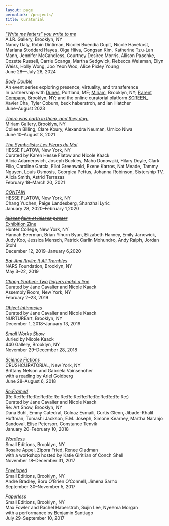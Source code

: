 ```yaml
---
layout: page
permalink: /projects/
title: Curatorial
---
```

<div class="post"><article class="projects">
<p><a href="https://www.airgallery.org/exhibitions/write-me-letters-you-write-to-me" target="_blank"><i>"Write me letters" you write to me</i></a><br>
A.I.R. Gallery, Brooklyn, NY<br>
Nancy Daly, Robin Dintiman, Nicolei Buendia Gupit, Nicole Havekost, Marlana Stoddard Hayes, Olga Hiiva, Gongsan Kim, Katherine Tzu-Lan Mann, Jennifer McCandless, Courtney Desiree Morris, Allison Paschke, Cozette Russell, Carrie Scanga, Martha Sedgwick, Rebecca Weisman, Ellyn Weiss, Holly Wong, Joo Yeon Woo, Alice Pixley Young<br>
June 28—July 28, 2024</p>
  
<p><a href="https://kaacknicole.github.io/PDFs/2023_BodyDouble_PR.pdf" target="_blank"><i>Body Double</i></a><br>
An event series exploring presence, virtuality, and transference<br>
In partnership with <a href="https://dunes.fyi/" target="_blank">Dunes</a>, Portland, ME; <a href="https://miriamgallery.com/exhibition/xavier-cha-audition" target="_blank">Miriam</a>, Brooklyn, NY; <a href="https://www.parentcompany.net/" target="_blank">Parent Company</a>, Brooklyn, NY; and the online curatorial platform <a href="http://screen-space.info/" target="_blank">SCREEN_</a><br>
Xavier Cha, Tyler Coburn, beck haberstroh, and Ian Hatcher<br>
June–August 2023</p>
  
<p><a href="https://kaacknicole.github.io/PDFs/Miriam_Exhibition Info_2021.pdf" target="_blank"><i>There was earth in them, and they dug.</i></a><br>
Miriam Gallery, Brooklyn, NY<br>
Colleen Billing, Clare Koury, Alexandra Neuman, Umico Niwa<br>
June 10–August 8, 2021</p>

<p><a href="https://hesseflatow.com/exhibitions/44-the-symbolists-les-fleurs-du-mal/overview/" target="_blank"><i>The Symbolists: Les Fleurs du Mal</i></a><br>
HESSE FLATOW, New York, NY<br>
Curated by Karen Hesse Flatow and Nicole Kaack<br>
Alicia Adamerovich, Joseph Buckley, Maho Donowaki, Hilary Doyle, Clark Filio, Caroline Garcia, Eliot Greenwald, Exene Karros, Nat Meade, Tammy Nguyen, Louis Osmosis, Georgica Pettus, Johanna Robinson, Sistership TV, Alicia Smith, Astrid Terrazas<br>
February 18–March 20, 2021</p>
  
<p><a href="https://kaacknicole.github.io/PDFs/2020_CONTAIN_Hesse Flatow.pdf" target="_blank"><i>CONTAIN</i></a><br>
HESSE FLATOW, New York, NY<br>
Chang Yuchen, Paige Landesberg, Shanzhai Lyric<br>
January 28, 2020–February 1,2020</p>
  
<p><a href="https://kaacknicole.github.io/PDFs/2019_laissezfaire_HUNTER_lo.pdf" target="_blank"><i><strike>laissez faire et laissez passer</strike></i></a><br>
<a href="https://kaacknicole.github.io/PDFs/2019_Hunter_G2_Zine_FINAL.pdf" target="_blank">Exhibition Zine</a><br>
Hunter College, New York, NY<br>
Hannah Beerman, Brian Yihurn Byun, Elizabeth Harney, Emily Janowick, Judy Koo, Jessica Mensch, Patrick Carlin Mohundro, Andy Ralph, Jordan Stohl<br>
December 12, 2019–January 6,2020</p>

<p><a href="https://kaacknicole.github.io/PDFs/2019_NARS_BatAmiRivlin_ItAllTrembles.pdf" target="_blank"><i>Bat-Ami Rivlin: It All Trembles</i></a><br>
NARS Foundation, Brooklyn, NY<br>
May 3–22, 2019</p>
<p><a href="https://kaacknicole.github.io/PDFs/2019_ChangYuchen_TwoFingersMakeALine_ExhibitionInfo.pdf" target="_blank"><i>Chang Yuchen: Two fingers make a line</i></a><br>
Curated by Jane Cavalier and Nicole Kaack<br>
Assembly Room, New York, NY<br>
February 2–23, 2019</p>
  
<p><a href="https://kaacknicole.github.io/PDFs/ObjectIntimacies_ExhibitionInfo.pdf" target="_blank"><i>Object Intimacies</i></a><br>
Curated by Jane Cavalier and Nicole Kaack<br>
NURTUREart, Brooklyn, NY<br>
December 1, 2018–January 13, 2019</p>
  
<p><a href="https://kaacknicole.github.io/PDFs/2018_440SmallWorks_ExhibitionInfo.pdf" rel="noopener"><i>Small Works Show</i></a><br>
Juried by Nicole Kaack<br>
440 Gallery, Brooklyn, NY<br>
November 29–December 28, 2018</p>
  
<p><a href="http://www.crush-curatorial.com/science-fictions" target="_blank" rel="noopener"><i>Science Fictions</i></a><br>
CRUSHCURATORIAL, New York, NY<br>
Brittany Nelson and Gabriela Vainsencher<br>
with a reading by Ariel Goldberg<br>
June 28–August 6, 2018</p>
<div></div>
  
<p><a href="https://kaacknicole.github.io/PDFs/2018_ReFramed_ExhibitionInfo.pdf" target="_blank"><i>Re:Framed</i></a><br>
(Re:Re:Re:Re:Re:Re:Re:Re:Re:Re:Re:Re:Re:Re:Re:Re:Re:Re:)<br>
Curated by Jane Cavalier and Nicole Kaack<br>
Re: Art Show, Brooklyn, NY<br>
Dana Buhl, Emmy Catedral, Golnaz Esmaili, Curtis Glenn, Jibade-Khalil Huffman, Tomashi Jackson, E.M. Joseph, Simone Kearney, Martha Naranjo Sandoval, Elise Peterson, Constance Tenvik<br>
January 20–February 10, 2018</p>
  
<p><a href="https://kaacknicole.github.io/PDFs/2017_Wordless_ExhibitionInfo.pdf" target="_blank"><i>Wordless</i></a><br>
Small Editions, Brooklyn, NY<br>
Rosaire Appel, Zipora Fried, Renee Gladman<br>
with a workshop hosted by Katie Giritlian of Conch Shell<br>
November 18–December 31, 2017</p>
  
<p><a href="https://kaacknicole.github.io/PDFs/2017_Enveloped_ExhibitionInfo.pdf" target="_blank" rel="noopener"><i>Enveloped</i></a><br>
Small Editions, Brooklyn, NY<br>
Andre Bradley, Boru O’Brien O’Connell, Jimena Sarno<br>
September 30–November 5, 2017</p>
  
<p><a href="https://kaacknicole.github.io/PDFs/2017_Paperless_ExhibitionInfo.pdf" target="_blank" rel="noopener"><i>Paperless</i></a><br>
Small Editions, Brooklyn, NY<br>
Max Fowler and Rachel Haberstroh, Sujin Lee, Nyeema Morgan<br>
with a performance by Benjamin Santiago<br>
July 29–September 10, 2017</p>
